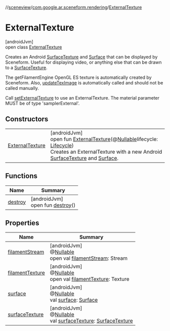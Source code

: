 //[sceneview](../../../index.md)/[com.google.ar.sceneform.rendering](../index.md)/[ExternalTexture](index.md)

# ExternalTexture

[androidJvm]\
open class [ExternalTexture](index.md)

Creates an Android [SurfaceTexture](https://developer.android.com/reference/kotlin/android/graphics/SurfaceTexture.html) and [Surface](https://developer.android.com/reference/kotlin/android/view/Surface.html) that can be displayed by Sceneform. Useful for displaying video, or anything else that can be drawn to a [SurfaceTexture](https://developer.android.com/reference/kotlin/android/graphics/SurfaceTexture.html). 

The getFilamentEngine OpenGL ES texture is automatically created by Sceneform. Also, [updateTexImage](https://developer.android.com/reference/kotlin/android/graphics/SurfaceTexture.html#updateTexImage--) is automatically called and should not be called manually. 

Call [setExternalTexture](../-material/set-external-texture.md) to use an ExternalTexture. The material parameter MUST be of type 'samplerExternal'.

## Constructors

| | |
|---|---|
| [ExternalTexture](-external-texture.md) | [androidJvm]<br>open fun [ExternalTexture](-external-texture.md)(@[Nullable](https://developer.android.com/reference/kotlin/androidx/annotation/Nullable.html)lifecycle: [Lifecycle](https://developer.android.com/reference/kotlin/androidx/lifecycle/Lifecycle.html))<br>Creates an ExternalTexture with a new Android [SurfaceTexture](https://developer.android.com/reference/kotlin/android/graphics/SurfaceTexture.html) and [Surface](https://developer.android.com/reference/kotlin/android/view/Surface.html). |

## Functions

| Name | Summary |
|---|---|
| [destroy](destroy.md) | [androidJvm]<br>open fun [destroy](destroy.md)() |

## Properties

| Name | Summary |
|---|---|
| [filamentStream](filament-stream.md) | [androidJvm]<br>@[Nullable](https://developer.android.com/reference/kotlin/androidx/annotation/Nullable.html)<br>open val [filamentStream](filament-stream.md): Stream |
| [filamentTexture](filament-texture.md) | [androidJvm]<br>@[Nullable](https://developer.android.com/reference/kotlin/androidx/annotation/Nullable.html)<br>open val [filamentTexture](filament-texture.md): Texture |
| [surface](surface.md) | [androidJvm]<br>@[Nullable](https://developer.android.com/reference/kotlin/androidx/annotation/Nullable.html)<br>val [surface](surface.md): [Surface](https://developer.android.com/reference/kotlin/android/view/Surface.html) |
| [surfaceTexture](surface-texture.md) | [androidJvm]<br>@[Nullable](https://developer.android.com/reference/kotlin/androidx/annotation/Nullable.html)<br>val [surfaceTexture](surface-texture.md): [SurfaceTexture](https://developer.android.com/reference/kotlin/android/graphics/SurfaceTexture.html) |
